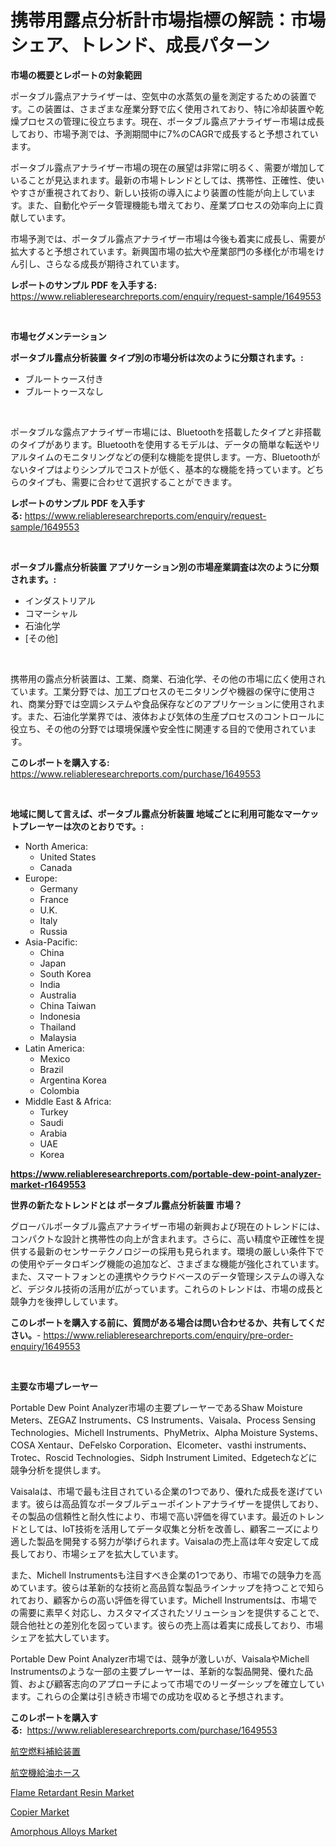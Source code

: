 <p><h1>携帯用露点分析計市場指標の解読：市場シェア、トレンド、成長パターン</h1></p><p><strong>市場の概要とレポートの対象範囲</strong></p>
<p><p>ポータブル露点アナライザーは、空気中の水蒸気の量を測定するための装置です。この装置は、さまざまな産業分野で広く使用されており、特に冷却装置や乾燥プロセスの管理に役立ちます。現在、ポータブル露点アナライザー市場は成長しており、市場予測では、予測期間中に7%のCAGRで成長すると予想されています。</p><p>ポータブル露点アナライザー市場の現在の展望は非常に明るく、需要が増加していることが見込まれます。最新の市場トレンドとしては、携帯性、正確性、使いやすさが重視されており、新しい技術の導入により装置の性能が向上しています。また、自動化やデータ管理機能も増えており、産業プロセスの効率向上に貢献しています。</p><p>市場予測では、ポータブル露点アナライザー市場は今後も着実に成長し、需要が拡大すると予想されています。新興国市場の拡大や産業部門の多様化が市場をけん引し、さらなる成長が期待されています。</p></p>
<p><strong>レポートのサンプル PDF を入手する:</strong> <a href="https://www.reliableresearchreports.com/enquiry/request-sample/1649553">https://www.reliableresearchreports.com/enquiry/request-sample/1649553</a></p>
<p>&nbsp;</p>
<p><strong>市場セグメンテーション</strong></p>
<p><strong>ポータブル露点分析装置 タイプ別の市場分析は次のように分類されます。:</strong></p>
<p><ul><li>ブルートゥース付き</li><li>ブルートゥースなし</li></ul></p>
<p>&nbsp;</p>
<p><p>ポータブルな露点アナライザー市場には、Bluetoothを搭載したタイプと非搭載のタイプがあります。Bluetoothを使用するモデルは、データの簡単な転送やリアルタイムのモニタリングなどの便利な機能を提供します。一方、Bluetoothがないタイプはよりシンプルでコストが低く、基本的な機能を持っています。どちらのタイプも、需要に合わせて選択することができます。</p></p>
<p><strong>レポートのサンプル PDF を入手する:</strong>&nbsp;<a href="https://www.reliableresearchreports.com/enquiry/request-sample/1649553">https://www.reliableresearchreports.com/enquiry/request-sample/1649553</a></p>
<p>&nbsp;</p>
<p><strong> ポータブル露点分析装置 アプリケーション別の市場産業調査は次のように分類されます。:</strong></p>
<p><ul><li>インダストリアル</li><li>コマーシャル</li><li>石油化学</li><li>[その他]</li></ul></p>
<p>&nbsp;</p>
<p><p>携帯用の露点分析装置は、工業、商業、石油化学、その他の市場に広く使用されています。工業分野では、加工プロセスのモニタリングや機器の保守に使用され、商業分野では空調システムや食品保存などのアプリケーションに使用されます。また、石油化学業界では、液体および気体の生産プロセスのコントロールに役立ち、その他の分野では環境保護や安全性に関連する目的で使用されています。</p></p>
<p><strong>このレポートを購入する:</strong>&nbsp; <a href="https://www.reliableresearchreports.com/purchase/1649553">https://www.reliableresearchreports.com/purchase/1649553</a></p>
<p>&nbsp;</p>
<p><strong>地域に関して言えば、ポータブル露点分析装置 地域ごとに利用可能なマーケットプレーヤーは次のとおりです。:</strong></p>
<p><ul>
    <li>
        North America:
        <ul>
            <li>United States</li>
            <li>Canada</li>
        </ul>
    </li>
    <li>
        Europe:
        <ul>
            <li>Germany</li>
            <li>France</li>
            <li>U.K.</li>
            <li>Italy</li>
            <li>Russia</li>
        </ul>
    </li>
    <li>
        Asia-Pacific:
        <ul>
            <li>China</li>
            <li>Japan</li>
            <li>South Korea</li>
            <li>India</li>
            <li>Australia</li>
            <li>China Taiwan</li>
            <li>Indonesia</li>
            <li>Thailand</li>
            <li>Malaysia</li>
        </ul>
    </li>
    <li>
        Latin America:
        <ul>
            <li>Mexico</li>
            <li>Brazil</li>
            <li>Argentina Korea</li>
            <li>Colombia</li>
        </ul>
    </li>
    <li>
        Middle East & Africa:
        <ul>
            <li>Turkey</li>
            <li>Saudi</li>
            <li>Arabia</li>
            <li>UAE</li>
            <li>Korea</li>
        </ul>
    </li>
    </ul></p>
<p><strong><a href="https://www.reliableresearchreports.com/portable-dew-point-analyzer-market-r1649553">https://www.reliableresearchreports.com/portable-dew-point-analyzer-market-r1649553</a></strong>&nbsp;</p>
<p><strong>世界の新たなトレンドとは ポータブル露点分析装置 市場？</strong></p>
<p><p>グローバルポータブル露点アナライザー市場の新興および現在のトレンドには、コンパクトな設計と携帯性の向上が含まれます。さらに、高い精度や正確性を提供する最新のセンサーテクノロジーの採用も見られます。環境の厳しい条件下での使用やデータロギング機能の追加など、さまざまな機能が強化されています。また、スマートフォンとの連携やクラウドベースのデータ管理システムの導入など、デジタル技術の活用が広がっています。これらのトレンドは、市場の成長と競争力を後押ししています。</p></p>
<p><strong>このレポートを購入する前に、質問がある場合は問い合わせるか、共有してください。</strong>- <a href="https://www.reliableresearchreports.com/enquiry/pre-order-enquiry/1649553">https://www.reliableresearchreports.com/enquiry/pre-order-enquiry/1649553</a></p>
<p>&nbsp;</p>
<p><strong>主要な市場プレーヤー</strong></p>
<p><p>Portable Dew Point Analyzer市場の主要プレーヤーであるShaw Moisture Meters、ZEGAZ Instruments、CS Instruments、Vaisala、Process Sensing Technologies、Michell Instruments、PhyMetrix、Alpha Moisture Systems、COSA Xentaur、DeFelsko Corporation、Elcometer、vasthi instruments、Trotec、Roscid Technologies、Sidph Instrument Limited、Edgetechなどに競争分析を提供します。</p><p>Vaisalaは、市場で最も注目されている企業の1つであり、優れた成長を遂げています。彼らは高品質なポータブルデューポイントアナライザーを提供しており、その製品の信頼性と耐久性により、市場で高い評価を得ています。最近のトレンドとしては、IoT技術を活用してデータ収集と分析を改善し、顧客ニーズにより適した製品を開発する努力が挙げられます。Vaisalaの売上高は年々安定して成長しており、市場シェアを拡大しています。</p><p>また、Michell Instrumentsも注目すべき企業の1つであり、市場での競争力を高めています。彼らは革新的な技術と高品質な製品ラインナップを持つことで知られており、顧客からの高い評価を得ています。Michell Instrumentsは、市場での需要に素早く対応し、カスタマイズされたソリューションを提供することで、競合他社との差別化を図っています。彼らの売上高は着実に成長しており、市場シェアを拡大しています。</p><p>Portable Dew Point Analyzer市場では、競争が激しいが、VaisalaやMichell Instrumentsのような一部の主要プレーヤーは、革新的な製品開発、優れた品質、および顧客志向のアプローチによって市場でのリーダーシップを確立しています。これらの企業は引き続き市場での成功を収めると予想されます。</p></p>
<p><strong>このレポートを購入する:</strong>&nbsp;&nbsp;<a href="https://www.reliableresearchreports.com/purchase/1649553">https://www.reliableresearchreports.com/purchase/1649553</a></p>
<p><p><a href="https://github.com/mreklxf44233/Market-Research-Report-List-1/blob/main/374744228641.md">航空燃料補給装置</a></p><p><a href="https://github.com/cbigkbh02719/Market-Research-Report-List-1/blob/main/500543728642.md">航空機給油ホース</a></p><p><a href="https://issuu.com/reportprime-2/docs/flame-retardant-resin-market-size-2030.pptx">Flame Retardant Resin Market</a></p><p><a href="https://github.com/angelajermaine/Market-Research-Report-List-2/blob/main/copier-market.md">Copier Market</a></p><p><a href="https://issuu.com/reportprime-2/docs/amorphous-alloys-market-size-2030.pptx">Amorphous Alloys Market</a></p></p>